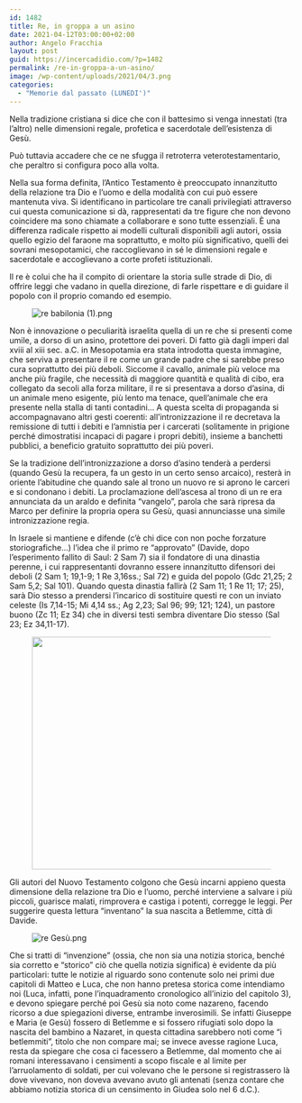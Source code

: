 ```yaml
---
id: 1482
title: Re, in groppa a un asino
date: 2021-04-12T03:00:00+02:00
author: Angelo Fracchia
layout: post
guid: https://incercadidio.com/?p=1482
permalink: /re-in-groppa-a-un-asino/
image: /wp-content/uploads/2021/04/3.png
categories:
  - "Memorie dal passato (LUNEDI')"
---
```

Nella tradizione cristiana si dice che con il battesimo si venga innestati (tra l’altro) nelle dimensioni regale, profetica e sacerdotale dell’esistenza di Gesù.

Può tuttavia accadere che ce ne sfugga il retroterra veterotestamentario, che peraltro si configura poco alla volta. 

Nella sua forma definita, l’Antico Testamento è preoccupato innanzitutto della relazione tra Dio e l’uomo e della modalità con cui può essere mantenuta viva. Si identificano in particolare tre canali privilegiati attraverso cui questa comunicazione si dà, rappresentati da tre figure che non devono coincidere ma sono chiamate a collaborare e sono tutte essenziali. È una differenza radicale rispetto ai modelli culturali disponibili agli autori, ossia quello egizio del faraone ma soprattutto, e molto più significativo, quelli dei sovrani mesopotamici, che raccoglievano in sé le dimensioni regale e sacerdotale e accoglievano a corte profeti istituzionali.

Il re è colui che ha il compito di orientare la storia sulle strade di Dio, di offrire leggi che vadano in quella direzione, di farle rispettare e di guidare il popolo con il proprio comando ed esempio. <figure class="wp-block-image">

![re babilonia (1).png]() </figure> 

Non è innovazione o peculiarità israelita quella di un re che si presenti come umile, a dorso di un asino, protettore dei poveri. Di fatto già dagli imperi dal xviii al xiii sec. a.C. in Mesopotamia era stata introdotta questa immagine, che serviva a presentare il re come un grande padre che si sarebbe preso cura soprattutto dei più deboli. Siccome il cavallo, animale più veloce ma anche più fragile, che necessità di maggiore quantità e qualità di cibo, era collegato da secoli alla forza militare, il re si presentava a dorso d’asina, di un animale meno esigente, più lento ma tenace, quell’animale che era presente nella stalla di tanti contadini&#8230; A questa scelta di propaganda si accompagnavano altri gesti coerenti: all’intronizzazione il re decretava la remissione di tutti i debiti e l’amnistia per i carcerati (solitamente in prigione perché dimostratisi incapaci di pagare i propri debiti), insieme a banchetti pubblici, a beneficio gratuito soprattutto dei più poveri.

Se la tradizione dell’intronizzazione a dorso d’asino tenderà a perdersi (quando Gesù la recupera, fa un gesto in un certo senso arcaico), resterà in oriente l’abitudine che quando sale al trono un nuovo re si aprono le carceri e si condonano i debiti. La proclamazione dell’ascesa al trono di un re era annunciata da un araldo e definita “vangelo”, parola che sarà ripresa da Marco per definire la propria opera su Gesù, quasi annunciasse una simile intronizzazione regia.

In Israele si mantiene e difende (c’è chi dice con non poche forzature storiografiche&#8230;) l’idea che il primo re “approvato” (Davide, dopo l’esperimento fallito di Saul: 2 Sam 7) sia il fondatore di una dinastia perenne, i cui rappresentanti dovranno essere innanzitutto difensori dei deboli (2 Sam 1; 19,1-9; 1 Re 3,16ss.; Sal 72) e guida del popolo (Gdc 21,25; 2 Sam 5,2; Sal 101). Quando questa dinastia fallirà (2 Sam 11; 1 Re 11; 17; 25), sarà Dio stesso a prendersi l’incarico di sostituire questi re con un inviato celeste (Is 7,14-15; Mi 4,14 ss.; Ag 2,23; Sal 96; 99; 121; 124), un pastore buono (Zc 11; Ez 34) che in diversi testi sembra diventare Dio stesso (Sal 23; Ez 34,11-17).

<div class="wp-block-image">
  <figure class="aligncenter size-large is-resized"><img src="https://incercadidio.com/wp-content/uploads/2021/04/2.png" alt="" class="wp-image-1483" width="504" height="413" srcset="https://incercadidio.com/wp-content/uploads/2021/04/2.png 310w, https://incercadidio.com/wp-content/uploads/2021/04/2-300x246.png 300w" sizes="(max-width: 504px) 100vw, 504px" /></figure>
</div>

Gli autori del Nuovo Testamento colgono che Gesù incarni appieno questa dimensione della relazione tra Dio e l’uomo, perché interviene a salvare i più piccoli, guarisce malati, rimprovera e castiga i potenti, corregge le leggi. Per suggerire questa lettura “inventano” la sua nascita a Betlemme, città di Davide. <figure class="wp-block-image">

![re Gesù.png]() </figure> 

Che si tratti di “invenzione” (ossia, che non sia una notizia storica, benché sia corretto e “storico” ciò che quella notizia significa) è evidente da più particolari: tutte le notizie al riguardo sono contenute solo nei primi due capitoli di Matteo e Luca, che non hanno pretesa storica come intendiamo noi (Luca, infatti, pone l’inquadramento cronologico all’inizio del capitolo 3), e devono spiegare perché poi Gesù sia noto come nazareno, facendo ricorso a due spiegazioni diverse, entrambe inverosimili. Se infatti Giuseppe e Maria (e Gesù) fossero di Betlemme e si fossero rifugiati solo dopo la nascita del bambino a Nazaret, in questa cittadina sarebbero noti come “i betlemmiti”, titolo che non compare mai; se invece avesse ragione Luca, resta da spiegare che cosa ci facessero a Betlemme, dal momento che ai romani interessavano i censimenti a scopo fiscale e al limite per l’arruolamento di soldati, per cui volevano che le persone si registrassero là dove vivevano, non doveva avevano avuto gli antenati (senza contare che abbiamo notizia storica di un censimento in Giudea solo nel 6 d.C.).